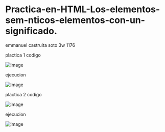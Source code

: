 # Practica-en-HTML-Los-elementos-sem-nticos-elementos-con-un-significado.
emmanuel castruita soto 3w 1176

plactica 1
codigo

![image](https://github.com/user-attachments/assets/3f94f27a-c657-4b85-af79-22593a09fc2d)

ejecucion

![image](https://github.com/user-attachments/assets/37dbb54a-cec5-427c-aac9-5ac79092b73e)

plactica 2
codigo

![image](https://github.com/user-attachments/assets/176fb8dc-40a8-4f3a-b130-58c826971f68)

ejecucion

![image](https://github.com/user-attachments/assets/be15dc80-ccdc-4c68-9070-fc100b8580f0)
